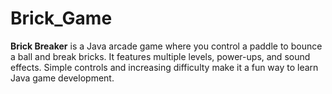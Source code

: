 # Brick_Game
**Brick Breaker** is a Java arcade game where you control a paddle to bounce a ball and break bricks. It features multiple levels, power-ups, and sound effects. Simple controls and increasing difficulty make it a fun way to learn Java game development.
